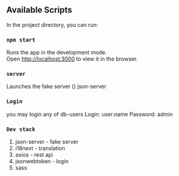 ## Available Scripts

In the project directory, you can run:

### `npm start`

Runs the app in the development mode.<br />
Open [http://localhost:3000](http://localhost:3000) to view it in the browser.

### `server`

Launches the fake server () json-server

### `Login`

you may login any of db-users
Login: user.name
Password: admin 

### `Dev stack`

1) json-server - fake server
2) i18next - translation 
3) axios - rest api  
4) jsonwebtoken - login 
5) sass


